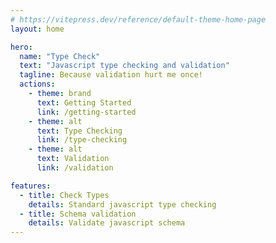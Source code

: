 ```yaml
---
# https://vitepress.dev/reference/default-theme-home-page
layout: home

hero:
  name: "Type Check"
  text: "Javascript type checking and validation"
  tagline: Because validation hurt me once!
  actions:
    - theme: brand
      text: Getting Started
      link: /getting-started
    - theme: alt
      text: Type Checking
      link: /type-checking
    - theme: alt
      text: Validation
      link: /validation

features:
  - title: Check Types
    details: Standard javascript type checking
  - title: Schema validation
    details: Validate javascript schema
---
```

